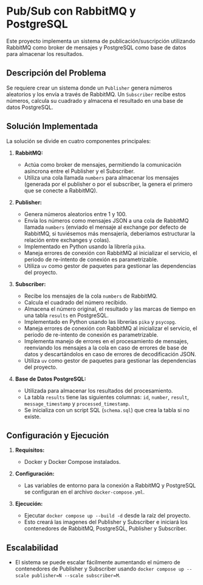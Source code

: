# Pub/Sub con RabbitMQ y PostgreSQL

Este proyecto implementa un sistema de publicación/suscripción utilizando RabbitMQ como broker de mensajes y PostgreSQL como base de datos para almacenar los resultados.

## Descripción del Problema

Se requiere crear un sistema donde un `Publisher` genera números aleatorios y los envía a través de RabbitMQ. Un `Subscriber` recibe estos números, calcula su cuadrado y almacena el resultado en una base de datos PostgreSQL.

## Solución Implementada

La solución se divide en cuatro componentes principales:

1.  **RabbitMQ:**
    * Actúa como broker de mensajes, permitiendo la comunicación asíncrona entre el Publisher y el Subscriber.
    * Utiliza una cola llamada `numbers` para almacenar los mensajes (generada por el publisher o por el subscriber, la genera el primero que se conecte a RabbitMQ).

1.  **Publisher:**
    * Genera números aleatorios entre 1 y 100.
    * Envía los números como mensajes JSON a una cola de RabbitMQ llamada `numbers` (enviado el mensaje al exchange por defecto de RabbitMQ, si tuviésemos más  mensajería, deberíamos estructurar la relación entre exchanges y colas).
    * Implementado en Python usando la librería `pika`.
    * Maneja errores de conexión con RabbitMQ al inicializar el servicio, el periodo de re-intento de conexión es parametrizable.
    * Utiliza `uv` como gestor de paquetes para gestionar las dependencias del proyecto.

2.  **Subscriber:**
    * Recibe los mensajes de la cola `numbers` de RabbitMQ.
    * Calcula el cuadrado del número recibido.
    * Almacena el número original, el resultado y las marcas de tiempo en una tabla `results` en PostgreSQL.
    * Implementado en Python usando las librerías `pika` y `psycopg`.
    * Maneja errores de conexión con RabbitMQ al inicializar el servicio, el periodo de re-intento de conexión es parametrizable.
    * Implementa manejo de errores en el procesamiento de mensajes, reenviando los mensajes a la cola en caso de errores de base de datos y descartándolos en caso de errores de decodificación JSON.
    * Utiliza `uv` como gestor de paquetes para gestionar las dependencias del proyecto.

3.  **Base de Datos PostgreSQL:**
    * Utilizada para almacenar los resultados del procesamiento.
    * La tabla `results` tiene las siguientes columnas: `id`, `number`, `result`, `message_timestamp` y `processed_timestamp`.
    * Se inicializa con un script SQL (`schema.sql`) que crea la tabla si no existe.

## Configuración y Ejecución

1.  **Requisitos:**
    * Docker y Docker Compose instalados.

2.  **Configuración:**
    * Las variables de entorno para la conexión a RabbitMQ y PostgreSQL se configuran en el archivo `docker-compose.yml`.

3.  **Ejecución:**
    * Ejecutar `docker compose up --build -d` desde la raíz del proyecto.
    * Esto creará las imagenes del Publisher y Subscriber e iniciará los contenedores de RabbitMQ, PostgreSQL, Publisher y Subscriber.

## Escalabilidad

* El sistema se puede escalar fácilmente aumentando el número de contenedores de Publisher y Subscriber usando `docker compose up --scale publisher=N --scale subscriber=M`.